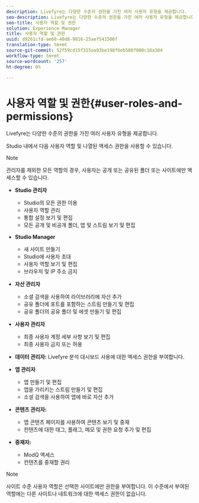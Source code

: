 ```yaml
---
description: Livefyre는 다양한 수준의 권한을 가진 여러 사용자 유형을 제공합니다.
seo-description: Livefyre는 다양한 수준의 권한을 가진 여러 사용자 유형을 제공합니다.
seo-title: 사용자 역할 및 권한
solution: Experience Manager
title: 사용자 역할 및 권한
uuid: d9261cfd-ae60-40d8-9816-25aef541506f
translation-type: tm+mt
source-git-commit: 52f59cd15f315aa93be198f6eb586f008c18a384
workflow-type: tm+mt
source-wordcount: '257'
ht-degree: 0%

---
```



# 사용자 역할 및 권한{#user-roles-and-permissions}

Livefyre는 다양한 수준의 권한을 가진 여러 사용자 유형을 제공합니다.

Studio 내에서 다음 사용자 역할 및 나열된 액세스 권한을 사용할 수 있습니다.

>[!NOTE]
>
>관리자를 제외한 모든 역할의 경우, 사용자는 공개 또는 공유된 폴더 또는 사이트에만 액세스할 수 있습니다.

* **Studio 관리자**
   * Studio의 모든 권한 이용
   * 사용자 역할 관리
   * 통합 설정 보기 및 편집
   * 모든 공개 및 비공개 폴더, 앱 및 스트림 보기 및 편집

* **Studio Manager**
   * 새 사이트 만들기
   * Studio에 사용자 초대
   * 사용자 역할 보기 및 편집
   * 브라우저 및 IP 주소 금지

* **자산 관리자**
   * 소셜 검색을 사용하여 라이브러리에 자산 추가
   * 공유 폴더에 포트를 포함하는 스트림 만들기 및 편집
   * 공유 폴더의 공유 폴더 및 에셋 만들기 및 편집

* **사용자 관리자**
   * 최종 사용자 계정 세부 사항 보기 및 편집
   * 최종 사용자 금지 또는 허용

* **데이터 관리자:** Livefyre 분석 대시보드 사용에 대한 액세스 권한을 부여합니다.
* **앱 관리자**
   * 앱 만들기 및 편집
   * 앱을 가리키는 스트림 만들기 및 편집
   * 소셜 검색을 사용하여 앱에 바로 자산 추가

* **콘텐츠 관리자:**
   * 앱 콘텐츠 페이지를 사용하여 콘텐츠 보기 및 중재
   * 컨텐츠에 대한 태그, 플래그, 메모 및 권한 요청 추가 및 편집

* **중재자:**
   * ModQ 액세스
   * 컨텐츠를 중재할 권리

>[!NOTE]
>
>사이트 수준 사용자 역할은 선택한 사이트에만 권한을 부여합니다. 이 수준에서 부여된 역할에는 다른 사이트나 네트워크에 대한 액세스 권한이 없습니다.
